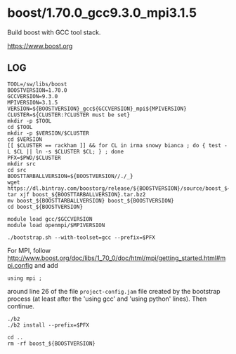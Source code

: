 boost/1.70.0_gcc9.3.0_mpi3.1.5
==============================

Build boost with GCC tool stack.

<https://www.boost.org>


LOG
---

    TOOL=/sw/libs/boost
    BOOSTVERSION=1.70.0
    GCCVERSION=9.3.0
    MPIVERSION=3.1.5
    VERSION=${BOOSTVERSION}_gcc${GCCVERSION}_mpi${MPIVERSION}
    CLUSTER=${CLUSTER:?CLUSTER must be set}
    mkdir -p $TOOL
    cd $TOOL
    mkdir -p $VERSION/$CLUSTER
    cd $VERSION
    [[ $CLUSTER == rackham ]] && for CL in irma snowy bianca ; do { test -L $CL || ln -s $CLUSTER $CL; } ; done
    PFX=$PWD/$CLUSTER
    mkdir src
    cd src
    BOOSTTARBALLVERSION=${BOOSTVERSION//./_}
    wget https://dl.bintray.com/boostorg/release/${BOOSTVERSION}/source/boost_${BOOSTTARBALLVERSION}.tar.bz2
    tar xjf boost_${BOOSTTARBALLVERSION}.tar.bz2
    mv boost_${BOOSTTARBALLVERSION} boost_${BOOSTVERSION}
    cd boost_${BOOSTVERSION}

    module load gcc/$GCCVERSION
    module load openmpi/$MPIVERSION

    ./bootstrap.sh --with-toolset=gcc --prefix=$PFX

For MPI, follow <http://www.boost.org/doc/libs/1_70_0/doc/html/mpi/getting_started.html#mpi.config> and add 

    using mpi ;

around line 26 of the file `project-config.jam` file created by the bootstrap process
(at least after the 'using gcc' and 'using python' lines).  Then continue.

    ./b2
    ./b2 install --prefix=$PFX

    cd ..
    rm -rf boost_${BOOSTVERSION}

